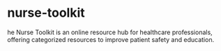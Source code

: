 # nurse-toolkit
he Nurse Toolkit is an online resource hub for healthcare professionals, offering categorized resources to improve patient safety and education.
